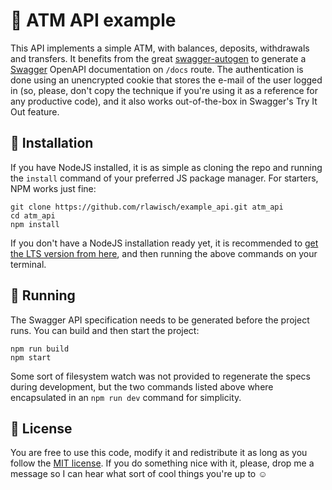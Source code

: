 # 🏧 ATM API example

This API implements a simple ATM, with balances, deposits, withdrawals and transfers. It benefits from the great [swagger-autogen](https://github.com/davibaltar/swagger-autogen) to generate a [Swagger](https://swagger.io/) OpenAPI documentation on `/docs` route.
The authentication is done using an unencrypted cookie that stores the e-mail of the user logged in (so, please, don't copy the technique if you're using it as a reference for any productive code), and it also works out-of-the-box in Swagger's Try It Out feature.

## 🔧 Installation

If you have NodeJS installed, it is as simple as cloning the repo and running the `install` command of your preferred JS package manager. For starters, NPM works just fine:

```
git clone https://github.com/rlawisch/example_api.git atm_api
cd atm_api
npm install
```

If you don't have a NodeJS installation ready yet, it is recommended to [get the LTS version from here](https://nodejs.org/en/download/), and then running the above commands on your terminal.

## 🚀 Running

The Swagger API specification needs to be generated before the project runs. You can build and then start the project:

```
npm run build
npm start
```

Some sort of filesystem watch was not provided to regenerate the specs during development, but the two commands listed above where encapsulated in an `npm run dev` command for simplicity.

## 📖 License

You are free to use this code, modify it and redistribute it as long as you follow the [MIT license](./LICENSE).
If you do something nice with it, please, drop me a message so I can hear what sort of cool things you're up to ☺
